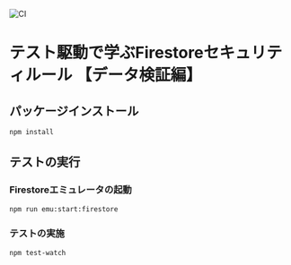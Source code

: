![CI](https://github.com/rightcode/firestore-security-rules-test_data-verification/workflows/CI/badge.svg)

# テスト駆動で学ぶFirestoreセキュリティルール 【データ検証編】
 
## パッケージインストール
```bash
npm install
```

## テストの実行
### Firestoreエミュレータの起動
```bash
npm run emu:start:firestore
```
### テストの実施
```bash
npm test-watch
```